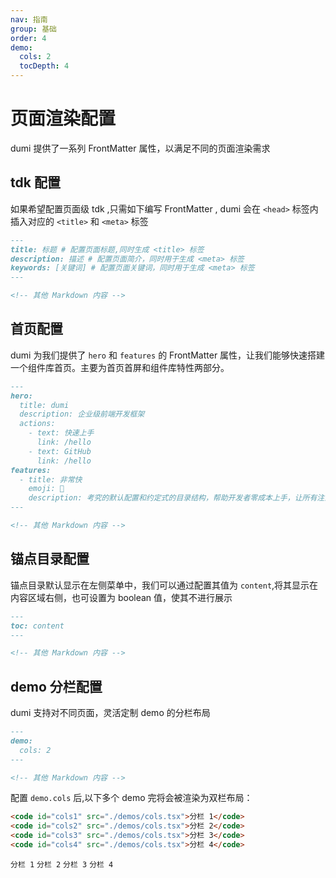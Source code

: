 ```yaml
---
nav: 指南
group: 基础
order: 4
demo:
  cols: 2
  tocDepth: 4
---
```


# 页面渲染配置

dumi 提供了一系列 FrontMatter 属性，以满足不同的页面渲染需求

## tdk 配置

如果希望配置页面级 tdk ,只需如下编写 FrontMatter , dumi 会在 `<head>` 标签内插入对应的 `<title>` 和 `<meta>` 标签

```md
---
title: 标题 # 配置页面标题,同时生成 <title> 标签
description: 描述 # 配置页面简介，同时用于生成 <meta> 标签
keywords: [关键词] # 配置页面关键词，同时用于生成 <meta> 标签
---

<!-- 其他 Markdown 内容 -->
```

## 首页配置

dumi 为我们提供了 `hero` 和 `features` 的 FrontMatter 属性，让我们能够快速搭建一个组件库首页。主要为首页首屏和组件库特性两部分。

```md
---
hero:
  title: dumi
  description: 企业级前端开发框架
  actions:
    - text: 快速上手
      link: /hello
    - text: GitHub
      link: /hello
features:
  - title: 非常快
    emoji: 🚀
    description: 考究的默认配置和约定式的目录结构，帮助开发者零成本上手，让所有注意力都能放在文档编写和组件开发上
---

<!-- 其他 Markdown 内容 -->
```

## 锚点目录配置

锚点目录默认显示在左侧菜单中，我们可以通过配置其值为 `content`,将其显示在内容区域右侧，也可设置为 boolean 值，使其不进行展示

```md
---
toc: content
---

<!-- 其他 Markdown 内容 -->
```

## demo 分栏配置

dumi 支持对不同页面，灵活定制 demo 的分栏布局

```md
---
demo:
  cols: 2
---

<!-- 其他 Markdown 内容 -->
```

配置 `demo.cols` 后,以下多个 demo 完将会被渲染为双栏布局：

```md
<code id="cols1" src="./demos/cols.tsx">分栏 1</code>
<code id="cols2" src="./demos/cols.tsx">分栏 2</code>
<code id="cols3" src="./demos/cols.tsx">分栏 3</code>
<code id="cols4" src="./demos/cols.tsx">分栏 4</code>
```

<code id="cols1" src="./demos/cols.tsx">分栏 1</code>
<code id="cols2" src="./demos/cols.tsx">分栏 2</code>
<code id="cols3" src="./demos/cols.tsx">分栏 3</code>
<code id="cols4" src="./demos/cols.tsx">分栏 4</code>
